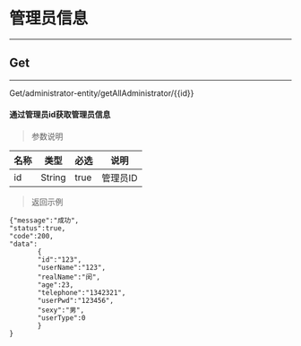 # 管理员信息  
***
## Get
***
Get/administrator-entity/getAllAdministrator/{{id}}  
#### 通过管理员id获取管理员信息
>参数说明

| 名称  | 类型      | 必选    | 说明    |
|-----|---------|-------|-------|
| id  | String  | true  | 管理员ID |  
  
> 返回示例  
  
```
{"message":"成功",
"status":true,
"code":200,
"data":
       {
       "id":"123",
       "userName":"123",
       "realName":"闵",
       "age":23,
       "telephone":"1342321",
       "userPwd":"123456",
       "sexy":"男",
       "userType":0
       }
}  
```